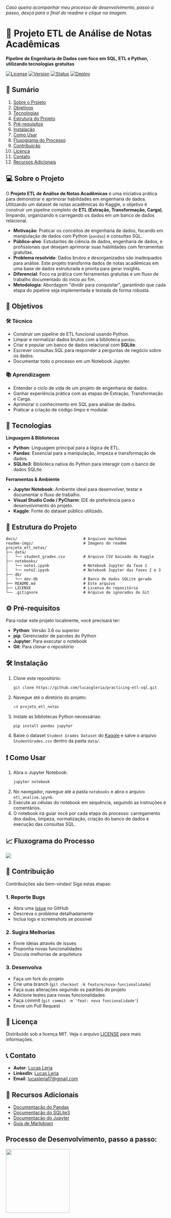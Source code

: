 _Caso queira acompanhar meu processo de desenvolvimento, passo a passo, desça para o final do readme e clique na imagem._

# 🚀 Projeto ETL de Análise de Notas Acadêmicas

**Pipeline de Engenharia de Dados com foco em SQL, ETL e Python, utilizando tecnologias gratuitas**

[![License](https://img.shields.io/badge/license-MIT-blue.svg)](LICENSE)
[![Version](https://img.shields.io/badge/Version-1.0.0-green.svg)]()
[![Status](https://img.shields.io/badge/status-complete-green.svg)]()
[![Deploy](https://img.shields.io/badge/deploy-inactive-red.svg)]()

## 📌 Sumário

1.  [Sobre o Projeto](https://www.google.com/search?q=%23-sobre-o-projeto)
2.  [Objetivos](https://www.google.com/search?q=%23-objetivos)
3.  [Tecnologias](https://www.google.com/search?q=%23-tecnologias)
4.  [Estrutura do Projeto](https://www.google.com/search?q=%23-estrutura-do-projeto)
5.  [Pré-requisitos](https://www.google.com/search?q=%23-pr%C3%A9-requisitos)
6.  [Instalação](https://www.google.com/search?q=%23-instala%C3%A7%C3%A3o)
7.  [Como Usar](https://www.google.com/search?q=%23-como-usar)
8.  [Fluxograma do Processo](https://www.google.com/search?q=%23-fluxograma-do-processo)
9.  [Contribuição](https://www.google.com/search?q=%23-contribui%C3%A7%C3%A3o)
10. [Licença](https://www.google.com/search?q=%23-licen%C3%A7a)
11. [Contato](https://www.google.com/search?q=%23-contato)
12. [Recursos Adicionais](https://www.google.com/search?q=%23-recursos-adicionais)

## 💻 Sobre o Projeto

O **Projeto ETL de Análise de Notas Acadêmicas** é uma iniciativa prática para demonstrar e aprimorar habilidades em engenharia de dados. Utilizando um dataset de notas acadêmicas do Kaggle, o objetivo é construir um pipeline completo de **ETL (Extração, Transformação, Carga)**, limpando, organizando e carregando os dados em um banco de dados relacional.

  - **Motivação**: Praticar os conceitos de engenharia de dados, focando em manipulação de dados com Python (`pandas`) e consultas SQL.
  - **Público-alvo**: Estudantes de ciência de dados, engenharia de dados, e profissionais que desejam aprimorar suas habilidades com ferramentas gratuitas.
  - **Problema resolvido**: Dados brutos e desorganizados são inadequados para análise. Este projeto transforma dados de notas acadêmicas em uma base de dados estruturada e pronta para gerar insights.
  - **Diferencial**: Foco na prática com ferramentas gratuitas e um fluxo de trabalho documentado do início ao fim.
  - **Metodologia**: Abordagem "dividir para conquistar", garantindo que cada etapa do pipeline seja implementada e testada de forma robusta.

## 🎯 Objetivos

### 🛠️ Técnico

  - Construir um pipeline de ETL funcional usando Python.
  - Limpar e normalizar dados brutos com a biblioteca `pandas`.
  - Criar e popular um banco de dados relacional com **SQLite**.
  - Escrever consultas SQL para responder a perguntas de negócio sobre os dados.
  - Documentar todo o processo em um Notebook Jupyter.

### 📚 Aprendizagem

  - Entender o ciclo de vida de um projeto de engenharia de dados.
  - Ganhar experiência prática com as etapas de Extração, Transformação e Carga.
  - Aprimorar o conhecimento em SQL para análise de dados.
  - Praticar a criação de código limpo e modular.

## 🚀 Tecnologias

**Linguagem & Bibliotecas**

  - **Python**: Linguagem principal para a lógica de ETL.
  - **Pandas**: Essencial para a manipulação, limpeza e transformação de dados.
  - **SQLite3**: Biblioteca nativa do Python para interagir com o banco de dados SQLite.

**Ferramentas & Ambiente**

  - **Jupyter Notebook**: Ambiente ideal para desenvolver, testar e documentar o fluxo de trabalho.
  - **Visual Studio Code / PyCharm**: IDE de preferência para o desenvolvimento do projeto.
  - **Kaggle**: Fonte do dataset público utilizado.

## 📂 Estrutura do Projeto

```plaintext
docs/                             # Arquivos markdown
readme-imgs/                      # Imagens do readme
projeto_etl_notas/
├── data/
│   └── student_grades.csv        # Arquivo CSV baixado do Kaggle
├── notebooks/
│   └── note1.ipynb               # Notebook Jupyter da fase 1
│   └── note2.ipynb               # Notebook Jupyter das fases 2 e 3
├── db/
│   └── dev.db                    # Banco de dados SQLite gerado
├── README.md                     # Este arquivo
├── LICENSE                       # Licensa do repositório
└── .gitignore                    # Arquivo de ignorados do Git
```

## ⚙️ Pré-requisitos

Para rodar este projeto localmente, você precisará ter:

  - **Python**: Versão 3.6 ou superior
  - **pip**: Gerenciador de pacotes do Python
  - **Jupyter**: Para executar o notebook
  - **Git**: Para clonar o repositório

## 🛠️ Instalação

1.  Clone este repositório:
    ```bash
    git clone https://github.com/lucasgleria/practicing-etl-sql.git
    ```
2.  Navegue até o diretório do projeto:
    ```bash
    cd projeto_etl_notas
    ```
3.  Instale as bibliotecas Python necessárias:
    ```bash
    pip install pandas jupyter
    ```
4.  Baixe o dataset `Student Grades Dataset` do [Kaggle](https://www.kaggle.com/datasets/simranjitkhehra/student-grades-dataset) e salve o arquivo `StudentGrades.csv` dentro da pasta `data/`.

## ❗ Como Usar

1.  Abra o Jupyter Notebook:
    ```bash
    jupyter notebook
    ```
2.  No navegador, navegue até a pasta `notebooks` e abra o arquivo `etl_analise.ipynb`.
3.  Execute as células do notebook em sequência, seguindo as instruções e comentários.
4.  O notebook irá guiar você por cada etapa do processo: carregamento dos dados, limpeza, normalização, criação do banco de dados e execução das consultas SQL.

## 📈 Fluxograma do Processo

![](readme-imgs/diagrama-de-fluxo.png)

## 🤝 Contribuição

Contribuições são bem-vindas! Siga estas etapas:

### **1. Reporte Bugs**
- Abra uma [issue](https://github.com/lucasgleria/practicing-etl-sql/issues) no GitHub
- Descreva o problema detalhadamente
- Inclua logs e screenshots se possível

### **2. Sugira Melhorias**
- Envie ideias através de issues
- Proponha novas funcionalidades
- Discuta melhorias de arquitetura

### **3. Desenvolva**
- Faça um fork do projeto
- Crie uma branch (`git checkout -b feature/nova-funcionalidade`)
- Faça suas alterações seguindo os padrões do projeto
- Adicione testes para novas funcionalidades
- Faça commit (`git commit -m 'feat: nova funcionalidade'`)
- Envie um Pull Request

## 📜 Licença

Distribuído sob a licença MIT. Veja o arquivo [LICENSE](LICENSE) para mais informações.

## 📞 Contato

  - **Autor**: [Lucas Leria](https://www.google.com/search?q=https://github.com/lucasgleria)
  - **LinkedIn**: [Lucas Leria](https://www.google.com/search?q=https://www.linkedin.com/in/lucasleria)
  - **Email**: lucasleria17@gmail.com

## 🔎 Recursos Adicionais

  - [Documentação do Pandas](https://pandas.pydata.org/docs/)
  - [Documentação do SQLite3](https://docs.python.org/3/library/sqlite3.html)
  - [Documentação do Jupyter](https://jupyter.org/)
  - [Guia de Markdown](https://www.markdownguide.org/basic-syntax/)

## Processo de Desenvolvimento, passo a passo:
<a href="./docs/requirements.md"><img src="readme-imgs/seta-verde.png" width="200"/></a>
